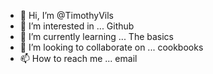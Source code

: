- 👋 Hi, I’m @TimothyVils
- 👀 I’m interested in ... Github
- 🌱 I’m currently learning ... The basics
- 💞️ I’m looking to collaborate on ... cookbooks
- 📫 How to reach me ... email

<!---
TimothyVils/TimothyVils is a ✨ special ✨ repository because its `README.md` (this file) appears on your GitHub profile.
You can click the Preview link to take a look at your changes.
--->
